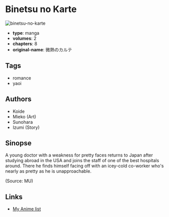# Binetsu no Karte

![binetsu-no-karte](https://cdn.myanimelist.net/images/manga/1/30455.jpg)

-   **type**: manga
-   **volumes**: 2
-   **chapters**: 8
-   **original-name**: 微熱のカルテ

## Tags

-   romance
-   yaoi

## Authors

-   Koide
-   Mieko (Art)
-   Sunohara
-   Izumi (Story)

## Sinopse

A young doctor with a weakness for pretty faces returns to Japan after studying abroad in the USA and joins the staff of one of the best hospitals around. There he finds himself facing off with an icey-cold co-worker who's nearly as pretty as he is unapproachable.

(Source: MU)

## Links

-   [My Anime list](https://myanimelist.net/manga/19586/Binetsu_no_Karte)
